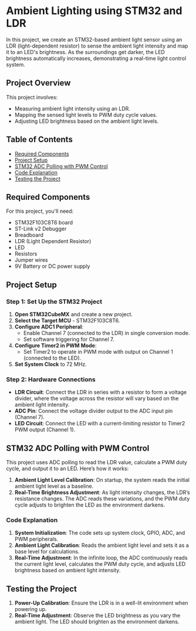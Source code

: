 # Ambient Lighting using STM32 and LDR

In this project, we create an STM32-based ambient light sensor using an LDR (light-dependent resistor) to sense the ambient light intensity and map it to an LED's brightness. As the surroundings get darker, the LED brightness automatically increases, demonstrating a real-time light control system.

## Project Overview

This project involves:
- Measuring ambient light intensity using an LDR.
- Mapping the sensed light levels to PWM duty cycle values.
- Adjusting LED brightness based on the ambient light levels.

## Table of Contents
- [Required Components](#required-components)
- [Project Setup](#project-setup)
- [STM32 ADC Polling with PWM Control](#stm32-adc-polling-with-pwm-control)
- [Code Explanation](#code-explanation)
- [Testing the Project](#testing-the-project)

## Required Components

For this project, you'll need:
- STM32F103C8T6 board
- ST-Link v2 Debugger
- Breadboard
- LDR (Light Dependent Resistor)
- LED
- Resistors
- Jumper wires
- 9V Battery or DC power supply

## Project Setup

### Step 1: Set Up the STM32 Project
1. **Open STM32CubeMX** and create a new project.
2. **Select the Target MCU** - STM32F103C8T6.
3. **Configure ADC1 Peripheral**:
   - Enable Channel 7 (connected to the LDR) in single conversion mode.
   - Set software triggering for Channel 7.
4. **Configure Timer2 in PWM Mode**:
   - Set Timer2 to operate in PWM mode with output on Channel 1 (connected to the LED).
5. **Set System Clock** to 72 MHz.

### Step 2: Hardware Connections
- **LDR Circuit**: Connect the LDR in series with a resistor to form a voltage divider, where the voltage across the resistor will vary based on the ambient light intensity.
- **ADC Pin**: Connect the voltage divider output to the ADC input pin (Channel 7).
- **LED Circuit**: Connect the LED with a current-limiting resistor to Timer2 PWM output (Channel 1).


## STM32 ADC Polling with PWM Control

This project uses ADC polling to read the LDR value, calculate a PWM duty cycle, and output it to an LED. Here’s how it works:

1. **Ambient Light Level Calibration**: On startup, the system reads the initial ambient light level as a baseline.
2. **Real-Time Brightness Adjustment**: As light intensity changes, the LDR’s resistance changes. The ADC reads these variations, and the PWM duty cycle adjusts to brighten the LED as the environment darkens.

### Code Explanation
1. **System Initialization**: The code sets up system clock, GPIO, ADC, and PWM peripherals.
2. **Ambient Light Calibration**: Reads the ambient light level and sets it as a base level for calculations.
3. **Real-Time Adjustment**: In the infinite loop, the ADC continuously reads the current light level, calculates the PWM duty cycle, and adjusts LED brightness based on ambient light intensity.

## Testing the Project

1. **Power-Up Calibration**: Ensure the LDR is in a well-lit environment when powering up.
2. **Real-Time Adjustment**: Observe the LED brightness as you vary the ambient light. The LED should brighten as the environment darkens.
